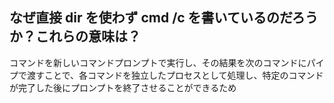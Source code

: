 ## なぜ直接 dir を使わず cmd /c を書いているのだろうか？これらの意味は？

コマンドを新しいコマンドプロンプトで実行し、その結果を次のコマンドにパイプで渡すことで、各コマンドを独立したプロセスとして処理し、特定のコマンドが完了した後にプロンプトを終了させることができるため
